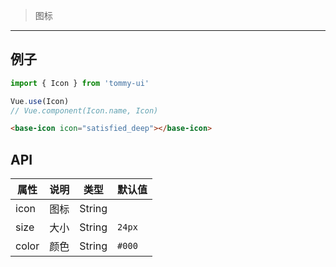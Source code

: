 > 图标

-------------

## 例子

```javascript
import { Icon } from 'tommy-ui'

Vue.use(Icon)
// Vue.component(Icon.name, Icon)
```

```html
<base-icon icon="satisfied_deep"></base-icon>
```

## API

| 属性 | 说明 | 类型 | 默认值 |
|-----|-----|------|------|
| icon | 图标 | String | |
| size | 大小 | String | `24px` |
| color | 颜色 | String | `#000` |
